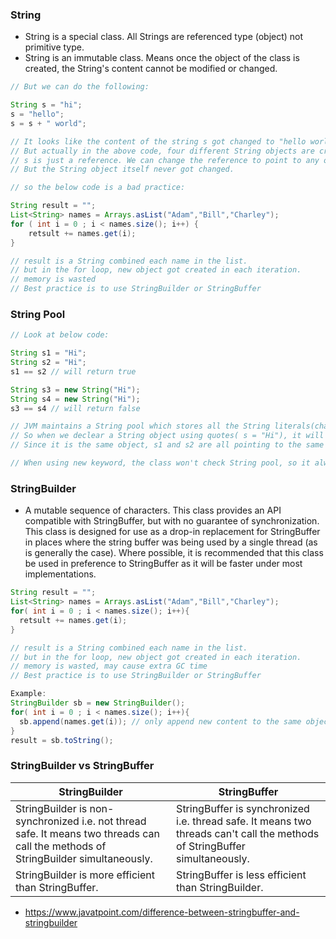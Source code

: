 ### String
- String is a special class. All Strings are referenced type (object) not primitive type.
- String is an immutable class. Means once the object of the class is created, the String's content cannot be modified or changed.
```java
// But we can do the following:

String s = "hi";
s = "hello";
s = s + " world";

// It looks like the content of the string s got changed to "hello world" from "hi". 
// But actually in the above code, four different String objects are created. 
// s is just a reference. We can change the reference to point to any objects. 
// But the String object itself never got changed.
```
```java
// so the below code is a bad practice:

String result = "";
List<String> names = Arrays.asList("Adam","Bill","Charley");
for ( int i = 0 ; i < names.size(); i++) {
    retsult += names.get(i);
}

// result is a String combined each name in the list.
// but in the for loop, new object got created in each iteration.
// memory is wasted
// Best practice is to use StringBuilder or StringBuffer
```

### String Pool
```java
// Look at below code:

String s1 = "Hi";
String s2 = "Hi";
s1 == s2 // will return true

String s3 = new String("Hi");
String s4 = new String("Hi");
s3 == s4 // will return false

// JVM maintains a String pool which stores all the String literals(char[]). The literals in String Pool can be reused. 
// So when we declear a String object using quotes( s = "Hi"), it will reuse the "Hi" in the pool if it already exists. 
// Since it is the same object, s1 and s2 are all pointing to the same object, so it gives true.

// When using new keyword, the class won't check String pool, so it always creates new objects. so s3 == s4 is false.
```
### StringBuilder
- A mutable sequence of characters. This class provides an API compatible with StringBuffer, but with no guarantee of synchronization. This class is designed for use as a drop-in replacement for StringBuffer in places where the string buffer was being used by a single thread (as is generally the case). Where possible, it is recommended that this class be used in preference to StringBuffer as it will be faster under most implementations. 
```java
String result = "";
List<String> names = Arrays.asList("Adam","Bill","Charley");
for( int i = 0 ; i < names.size(); i++){
  retsult += names.get(i);
}

// result is a String combined each name in the list.
// but in the for loop, new object got created in each iteration.
// memory is wasted, may cause extra GC time
// Best practice is to use StringBuilder or StringBuffer

Example: 
StringBuilder sb = new StringBuilder();
for( int i = 0 ; i < names.size(); i++){
  sb.append(names.get(i)); // only append new content to the same object.
}
result = sb.toString();
```
### StringBuilder vs StringBuffer
| StringBuilder | StringBuffer |
| ------------- | ------------ |
| StringBuilder is non-synchronized i.e. not thread safe. It means two threads can call the methods of StringBuilder simultaneously. | StringBuffer is synchronized i.e. thread safe. It means two threads can't call the methods of StringBuffer simultaneously. |
| StringBuilder is more efficient than StringBuffer. | StringBuffer is less efficient than StringBuilder. |
- https://www.javatpoint.com/difference-between-stringbuffer-and-stringbuilder
